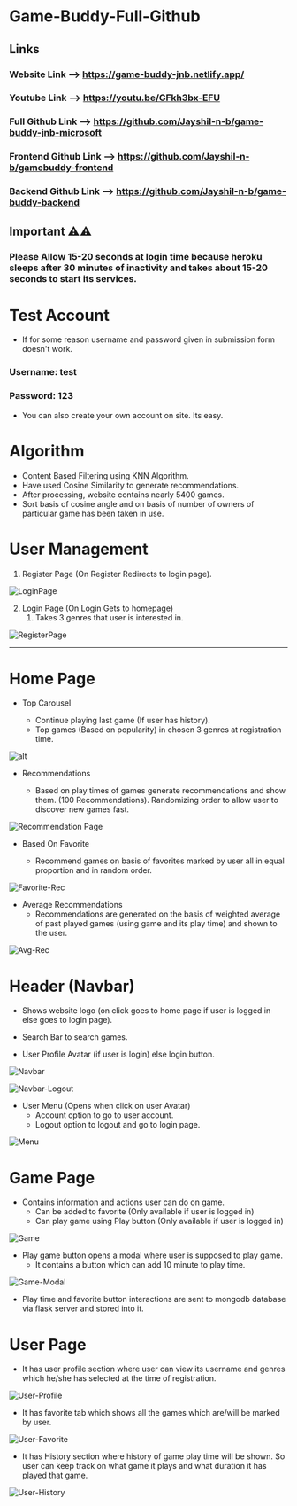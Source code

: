 # Game-Buddy-Full-Github

## Links

### Website Link --> https://game-buddy-jnb.netlify.app/
### Youtube Link --> https://youtu.be/GFkh3bx-EFU
### Full Github Link --> https://github.com/Jayshil-n-b/game-buddy-jnb-microsoft
### Frontend Github Link --> https://github.com/Jayshil-n-b/gamebuddy-frontend
### Backend Github Link --> https://github.com/Jayshil-n-b/game-buddy-backend

## Important ⚠️⚠️

### Please Allow 15-20 seconds at login time because heroku sleeps after 30 minutes of inactivity and takes about 15-20 seconds to start its services.

# Test Account

- If for some reason username and password given in submission form doesn't work.

### Username: test

### Password: 123

- You can also create your own account on site. Its easy.

# Algorithm

- Content Based Filtering using KNN Algorithm.
- Have used Cosine Similarity to generate recommendations.
- After processing, website contains nearly 5400 games.
- Sort basis of cosine angle and on basis of number of owners of particular game has been taken in use.

# User Management

1. Register Page (On Register Redirects to login page).

![LoginPage](./SS/Login-Page.png)

2. Login Page (On Login Gets to homepage)
   1. Takes 3 genres that user is interested in.

![RegisterPage](./SS/Register-Page.png)

---

# Home Page

- Top Carousel

  - Continue playing last game (If user has history).
  - Top games (Based on popularity) in chosen 3 genres at registration time.

![alt](./SS/Home-Page.png)

- Recommendations

  - Based on play times of games generate recommendations and show them. (100 Recommendations). Randomizing order to allow user to discover new games fast.

![Recommendation Page](./SS/Recommendation-Page.png)

- Based On Favorite

  - Recommend games on basis of favorites marked by user all in equal proportion and in random order.

![Favorite-Rec](./SS/Favorite-Rec-Page.png)

- Average Recommendations
  - Recommendations are generated on the basis of weighted average of past played games (using game and its play time) and shown to the user.

![Avg-Rec](./SS/Avg-Rec-Page.png)

# Header (Navbar)

- Shows website logo (on click goes to home page if user is logged in else goes to login page).

- Search Bar to search games.

- User Profile Avatar (if user is login) else login button.

![Navbar](./SS/Navbar.jpg)

![Navbar-Logout](./SS/Navbar-Logout.jpg)

- User Menu (Opens when click on user Avatar)
  - Account option to go to user account.
  - Logout option to logout and go to login page.

![Menu](./SS/Menu.jpg)

# Game Page

- Contains information and actions user can do on game.
  - Can be added to favorite (Only available if user is logged in)
  - Can play game using Play button (Only available if user is logged in)

![Game](./SS/Game-Page.jpg)

- Play game button opens a modal where user is supposed to play game.
  - It contains a button which can add 10 minute to play time.

![Game-Modal](./SS/Game-Modal.jpg)

- Play time and favorite button interactions are sent to mongodb database via flask server and stored into it.

# User Page

- It has user profile section where user can view its username and genres which he/she has selected at the time of registration.

![User-Profile](./SS/User-Profile.jpg)

- It has favorite tab which shows all the games which are/will be marked by user.

![User-Favorite](./SS/User-Favorite.jpg)

- It has History section where history of game play time will be shown. So user can keep track on what game it plays and what duration it has played that game.

![User-History](./SS/User-History.jpg)

